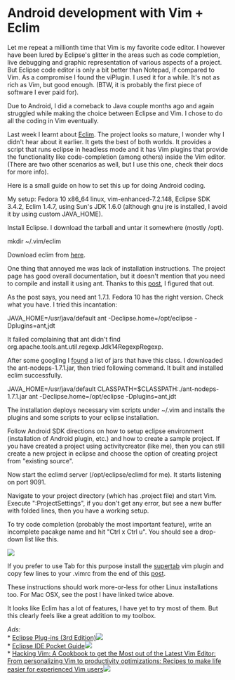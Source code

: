 Android development with Vim + Eclim
===
Let me repeat a millionth time that Vim is my favorite code editor. I however have been lured by Eclipse's glitter in the areas such as code completion, live debugging and graphic representation of various aspects of a project. But Eclipse code editor is only a bit better than Notepad, if compared to Vim. As a compromise I found the viPlugin. I used it for a while. It's not as rich as Vim, but good enough. (BTW, it is probably the first piece of software I ever paid for).  
  
Due to Android, I did a comeback to Java couple months ago and again struggled while making the choice between Eclipse and Vim. I chose to do all the coding in Vim eventually.  
  
Last week I learnt about [Eclim][0]. The project looks so mature, I wonder why I didn't hear about it earlier. It gets the best of both worlds. It provides a script that runs eclipse in headless mode and it has Vim plugins that provide the functionality like code-completion (among others) inside the Vim editor. (There are two other scenarios as well, but I use this one, check their docs for more info).  
  
Here is a small guide on how to set this up for doing Android coding.  
  
My setup: Fedora 10 x86\_64 linux, vim-enhanced-7.2.148, Eclipse SDK 3.4.2, Eclim 1.4.7, using Sun's JDK 1.6.0 (although gnu jre is installed, I avoid it by using custom JAVA\_HOME).  
  
Install Eclipse. I download the tarball and untar it somewhere (mostly /opt).  
  
mkdir ~/.vim/eclim  
  
Download eclim from [here][1].  
  
One thing that annoyed me was lack of installation instructions. The project page has good overall documentation, but it doesn't mention that you need to compile and install it using ant. Thanks to this [post][2], I figured that out.  
  
As the post says, you need ant 1.7.1\. Fedora 10 has the right version. Check what you have. I tried this incantation:  
  
JAVA\_HOME=/usr/java/default ant -Declipse.home=/opt/eclipse -Dplugins=ant,jdt  
  
It failed complaining that ant didn't find org.apache.tools.ant.util.regexp.Jdk14RegexpRegexp.  
  
After some googling I [found][3] a list of jars that have this class. I downloaded the ant-nodeps-1.7.1.jar, then tried following command. It built and installed eclim successfully.  
  
JAVA\_HOME=/usr/java/default CLASSPATH=$CLASSPATH:./ant-nodeps-1.7.1.jar ant -Declipse.home=/opt/eclipse -Dplugins=ant,jdt  
  
The installation deploys necessary vim scripts under ~/.vim and installs the plugins and some scripts to your eclipse installation.  
  
Follow Android SDK directions on how to setup eclipse environment (installation of Android plugin, etc.) and how to create a sample project. If you have created a project using activitycreator (like me), then you can still create a new project in eclipse and choose the option of creating project from "existing source".  
  
Now start the eclimd server (/opt/eclipse/eclimd for me). It starts listening on port 9091\.  
  
Navigate to your project directory (which has .project file) and start Vim. Execute ":ProjectSettings", if you don't get any error, but see a new buffer with folded lines, then you have a working setup.  
  
To try code completion (probably the most important feature), write an incomplete pacakge name and hit "Ctrl x Ctrl u". You should see a drop-down list like this.  
  
[![](http://2.bp.blogspot.com/_W6UcJjyXr24/Sh_JM6CRU5I/AAAAAAAAC28/oMAEGqUZpKA/s400/eclim-demo.png)][4]  
  
If you prefer to use Tab for this purpose install the [supertab][5] vim plugin and copy few lines to your .vimrc from the end of this [post][2].  
  
These instructions should work more-or-less for other Linux installations too. For Mac OSX, see the post I have linked twice above.  
  
It looks like Eclim has a lot of features, I have yet to try most of them. But this clearly feels like a great addition to my toolbox.  
  
_Ads:_  
\* [Eclipse Plug-ins (3rd Edition)][6]![](http://www.assoc-amazon.com/e/ir?t=myfreq-20&l=btl&camp=213689&creative=392969&o=1&a=0321553462)  
\* [Eclipse IDE Pocket Guide][7]![](http://www.assoc-amazon.com/e/ir?t=myfreq-20&l=btl&camp=213689&creative=392969&o=1&a=0596100655)  
\* [Hacking Vim: A Cookbook to get the Most out of the Latest Vim Editor: From personalizing Vim to productivity optimizations: Recipes to make life easier for experienced Vim users][8]![](http://www.assoc-amazon.com/e/ir?t=myfreq-20&l=btl&camp=213689&creative=392969&o=1&a=1847190936)

[0]: http://eclim.sourceforge.net/index.html
[1]: http://sourceforge.net/project/showfiles.php?group_id=145869&package_id=160492
[2]: http://writequit.org/blog/?p=279
[3]: http://www.jarfinder.com/index.php/java/info/org.apache.tools.ant.util.regexp.Jdk14RegexpRegexp
[4]: http://2.bp.blogspot.com/_W6UcJjyXr24/Sh_JM6CRU5I/AAAAAAAAC28/oMAEGqUZpKA/s1600-h/eclim-demo.png
[5]: http://www.vim.org/scripts/script.php?script_id=1643
[6]: http://www.amazon.com/Eclipse-Plug-ins-3rd-Eric-Clayberg/dp/0321553462?ie=UTF8&tag=myfreq-20&link_code=btl&camp=213689&creative=392969
[7]: http://www.amazon.com/Eclipse-IDE-Pocket-Guide-Burnette/dp/0596100655?ie=UTF8&tag=myfreq-20&link_code=btl&camp=213689&creative=392969
[8]: http://www.amazon.com/Hacking-Vim-personalizing-productivity-optimizations/dp/1847190936?ie=UTF8&tag=myfreq-20&link_code=btl&camp=213689&creative=392969

